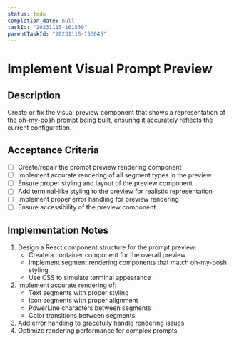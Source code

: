```yaml
---
status: todo
completion_date: null
taskId: "20231115-161530"
parentTaskId: "20231115-153045"
---
```


# Implement Visual Prompt Preview

## Description

Create or fix the visual preview component that shows a representation of the oh-my-posh prompt being built, ensuring it accurately reflects the current configuration.

## Acceptance Criteria

- [ ] Create/repair the prompt preview rendering component
- [ ] Implement accurate rendering of all segment types in the preview
- [ ] Ensure proper styling and layout of the preview component
- [ ] Add terminal-like styling to the preview for realistic representation
- [ ] Implement proper error handling for preview rendering
- [ ] Ensure accessibility of the preview component

## Implementation Notes

1. Design a React component structure for the prompt preview:
   - Create a container component for the overall preview
   - Implement segment rendering components that match oh-my-posh styling
   - Use CSS to simulate terminal appearance
2. Implement accurate rendering of:
   - Text segments with proper styling
   - Icon segments with proper alignment
   - PowerLine characters between segments
   - Color transitions between segments
3. Add error handling to gracefully handle rendering issues
4. Optimize rendering performance for complex prompts
